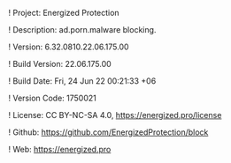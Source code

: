 ! Project: Energized Protection

! Description: ad.porn.malware blocking.

! Version: 6.32.0810.22.06.175.00

! Build Version: 22.06.175.00

! Build Date: Fri, 24 Jun 22 00:21:33 +06

! Version Code: 1750021

! License: CC BY-NC-SA 4.0, https://energized.pro/license

! Github: https://github.com/EnergizedProtection/block

! Web: https://energized.pro
